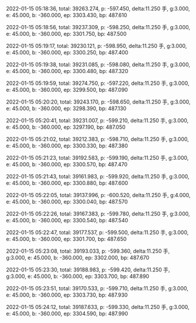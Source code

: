 2022-01-15 05:18:36, total: 39263.274, p: -597.450, delta:11.250 手, g:3.000, e: 45.000, b: -360.000, ep: 3303.430, bp: 487.610

2022-01-15 05:18:56, total: 39237.309, p: -598.250, delta:11.250 手, g:3.000, e: 45.000, b: -360.000, ep: 3301.750, bp: 487.500

2022-01-15 05:19:17, total: 39230.121, p: -598.950, delta:11.250 手, g:3.000, e: 45.000, b: -360.000, ep: 3300.250, bp: 487.400

2022-01-15 05:19:38, total: 39231.085, p: -598.080, delta:11.250 手, g:3.000, e: 45.000, b: -360.000, ep: 3300.480, bp: 487.320

2022-01-15 05:19:59, total: 39274.750, p: -597.220, delta:11.250 手, g:3.000, e: 45.000, b: -360.000, ep: 3299.500, bp: 487.090

2022-01-15 05:20:20, total: 39243.170, p: -598.650, delta:11.250 手, g:3.000, e: 45.000, b: -360.000, ep: 3298.390, bp: 487.130

2022-01-15 05:20:41, total: 39231.007, p: -599.210, delta:11.250 手, g:3.000, e: 45.000, b: -360.000, ep: 3297.190, bp: 487.050

2022-01-15 05:21:02, total: 39212.383, p: -598.710, delta:11.250 手, g:3.000, e: 45.000, b: -360.000, ep: 3300.330, bp: 487.380

2022-01-15 05:21:23, total: 39192.583, p: -599.190, delta:11.250 手, g:3.000, e: 45.000, b: -360.000, ep: 3300.570, bp: 487.470

2022-01-15 05:21:43, total: 39161.983, p: -599.920, delta:11.250 手, g:3.000, e: 45.000, b: -360.000, ep: 3300.880, bp: 487.600

2022-01-15 05:22:05, total: 39137.996, p: -600.520, delta:11.250 手, g:4.000, e: 45.000, b: -360.000, ep: 3300.040, bp: 487.570

2022-01-15 05:22:26, total: 39167.383, p: -599.780, delta:11.250 手, g:3.000, e: 45.000, b: -360.000, ep: 3300.540, bp: 487.540

2022-01-15 05:22:47, total: 39177.537, p: -599.500, delta:11.250 手, g:3.000, e: 45.000, b: -360.000, ep: 3301.700, bp: 487.650

2022-01-15 05:23:08, total: 39193.033, p: -599.360, delta:11.250 手, g:3.000, e: 45.000, b: -360.000, ep: 3302.000, bp: 487.670

2022-01-15 05:23:30, total: 39188.983, p: -599.420, delta:11.250 手, g:3.000, e: 45.000, b: -360.000, ep: 3303.700, bp: 487.890

2022-01-15 05:23:51, total: 39170.533, p: -599.710, delta:11.250 手, g:3.000, e: 45.000, b: -360.000, ep: 3303.730, bp: 487.930

2022-01-15 05:24:12, total: 39187.633, p: -599.330, delta:11.250 手, g:3.000, e: 45.000, b: -360.000, ep: 3304.590, bp: 487.990